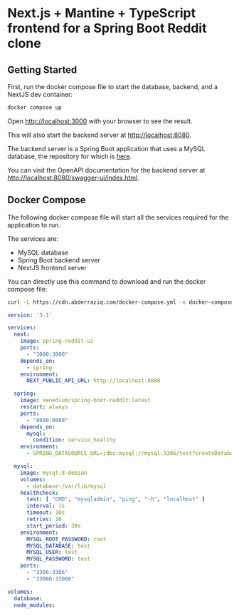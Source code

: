 
# Next.js + Mantine + TypeScript frontend for a Spring Boot Reddit clone

## Getting Started

First, run the docker compose file to start the database, backend, and a NextJS dev container:

```bash
docker compose up
```

Open [http://localhost:3000](http://localhost:3000) with your browser to see the result.

This will also start the backend server at [http://localhost:8080](http://localhost:8080).

The backend server is a Spring Boot application that uses a MySQL database, the repository for which is [here](https://github.com/DaddaAdam/Spring-Reddit).

You can visit the OpenAPI documentation for the backend server at [http://localhost:8080/swagger-ui/index.html](http://localhost:8080/swagger-ui/index.html).

## Docker Compose

The following docker compose file will start all the services required for the application to run.

The services are:

- MySQL database
- Spring Boot backend server
- NextJS frontend server

You can directly use this command to download and run the docker compose file:

```bash
curl -L https://cdn.abderraziq.com/docker-compose.yml -o docker-compose.yml && docker compose up
```

```yaml
version: '3.1'

services:
  next:
    image: spring-reddit-ui
    ports:
      - "3000:3000"
    depends_on:
      - spring
    environment:
      NEXT_PUBLIC_API_URL: http://localhost:8080

  spring:
    image: xenedium/spring-boot-reddit:latest
    restart: always
    ports:
      - "8080:8080"
    depends_on:
      mysql:
        condition: service_healthy
    environment:
      - SPRING_DATASOURCE_URL=jdbc:mysql://mysql:3306/test?createDatabaseIfNotExist=true&useSSL=false&allowPublicKeyRetrieval=true

  mysql:
    image: mysql:8-debian
    volumes:
      - database:/var/lib/mysql
    healthcheck:
      test: [ "CMD", "mysqladmin", "ping", "-h", "localhost" ]
      interval: 1s
      timeout: 10s
      retries: 10
      start_period: 30s
    environment:
      MYSQL_ROOT_PASSWORD: root
      MYSQL_DATABASE: test
      MYSQL_USER: test
      MYSQL_PASSWORD: test
    ports:
      - "3306:3306"
      - "33060:33060"

volumes:
  database:
  node_modules:
```

